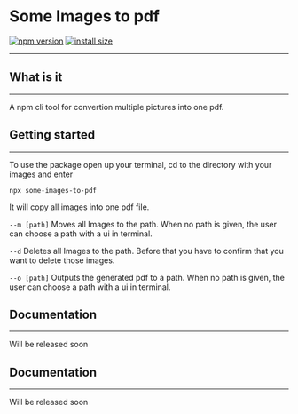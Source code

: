 # Some Images to pdf

[![npm version](https://badge.fury.io/js/some-images-to-pdf.svg)](https://badge.fury.io/js/some-images-to-pdf)
[![install size](https://packagephobia.com/badge?p=some-images-to-pdf)](https://packagephobia.com/result?p=some-images-to-pdf)

---

## What is it

---
A npm cli tool for convertion multiple pictures into one pdf.

## Getting started

---
To use the package open up your terminal, cd to the directory with your images and enter

```npx some-images-to-pdf```

It will copy all images into one pdf file.

```--m [path]```
Moves all Images to the path. When no path is given, the user can choose a path with a ui in terminal.

```--d```
Deletes all Images to the path. Before that you have to confirm that you want to delete those images.

```--o [path]```
Outputs the generated pdf to a path. When no path is given, the user can choose a path with a ui in terminal.

## Documentation

---

Will be released soon

## Documentation

---

Will be released soon